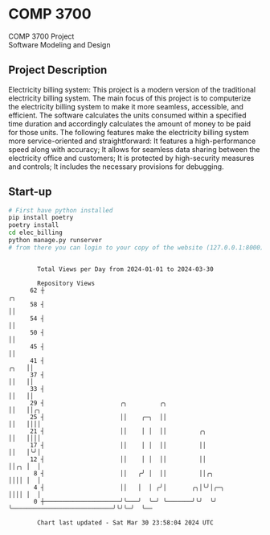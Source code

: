 # COMP 3700
COMP 3700 Project  
Software Modeling and Design
## Project Description
Electricity billing system: This project is a modern version of the traditional electricity billing system. The main focus of this project is to computerize the electricity billing system to make it more seamless, accessible, and efficient. The software calculates the units consumed within a specified time duration and accordingly calculates the amount of money to be paid for those units. The following features make the electricity billing system more service-oriented and straightforward: It features a high-performance speed along with accuracy; It allows for seamless data sharing between the electricity office and customers; It is protected by high-security measures and controls; It includes the necessary provisions for debugging.

## Start-up
```bash
# First have python installed
pip install poetry
poetry install
cd elec_billing
python manage.py runserver
# from there you can login to your copy of the website (127.0.0.1:8000), default creds are admin/admin
```

```

        Total Views per Day from 2024-01-01 to 2024-03-30

        Repository Views
      62 ┼                                                                                   ╭╮
      58 ┤                                                                                   ││
      54 ┤                                                                                   ││
      50 ┤                                                                                   ││
      45 ┤                                                                                   ││
      41 ┤                                                                              ╭╮   ││
      37 ┤                                                                              ││   ││
      33 ┤                                                                              ││   ││
      29 ┤                     ╭╮         ╭╮                                            ││   ││╭╮
      25 ┤                     ││    ╭─╮  ││                                            ││   ││││
      21 ┤                     ││    │ │  ││         ╭╮                                 ││   ││││
      17 ┤                     ││    │ │  ││         ││                                 ││   │╰╯│
      12 ┤                     ││    │ │  ││         ││                                 ││╭╮ │  │
       8 ┤                     ││   ╭╯ │  ││         ││╭╮                               ││││ │  │
       4 ┤                     ││   │  │ ╭╯│       ╭╮│╰╯│╭─╮                            ││││ │  │
       0 ┼─────────────────────╯╰───╯  ╰─╯ ╰───────╯╰╯  ╰╯ ╰────────────────────────────╯╰╯╰─╯  ╰──

        Chart last updated - Sat Mar 30 23:58:04 2024 UTC
        
```
